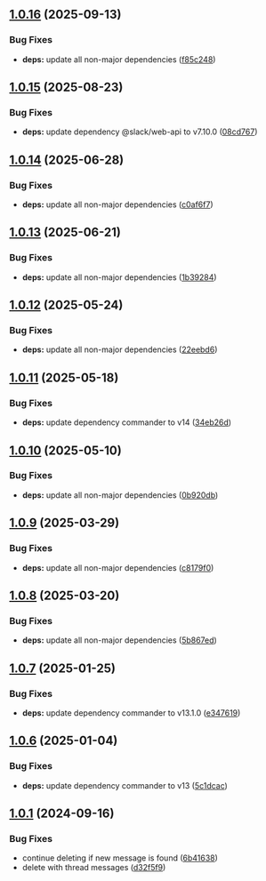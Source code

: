 ## [1.0.16](https://github.com/HiromiShikata/npm-cli-slack-message-deleter/compare/v1.0.15...v1.0.16) (2025-09-13)


### Bug Fixes

* **deps:** update all non-major dependencies ([f85c248](https://github.com/HiromiShikata/npm-cli-slack-message-deleter/commit/f85c24817075f45fc9dd7c4f785885fed497d80c))

## [1.0.15](https://github.com/HiromiShikata/npm-cli-slack-message-deleter/compare/v1.0.14...v1.0.15) (2025-08-23)


### Bug Fixes

* **deps:** update dependency @slack/web-api to v7.10.0 ([08cd767](https://github.com/HiromiShikata/npm-cli-slack-message-deleter/commit/08cd767f5df45712b09ad6f8db58786dc286617b))

## [1.0.14](https://github.com/HiromiShikata/npm-cli-slack-message-deleter/compare/v1.0.13...v1.0.14) (2025-06-28)


### Bug Fixes

* **deps:** update all non-major dependencies ([c0af6f7](https://github.com/HiromiShikata/npm-cli-slack-message-deleter/commit/c0af6f79148602269d84a0878a132ba4f94a36b8))

## [1.0.13](https://github.com/HiromiShikata/npm-cli-slack-message-deleter/compare/v1.0.12...v1.0.13) (2025-06-21)


### Bug Fixes

* **deps:** update all non-major dependencies ([1b39284](https://github.com/HiromiShikata/npm-cli-slack-message-deleter/commit/1b39284f3d9ee401491a5c6d9a9f6d00b1a5ce9a))

## [1.0.12](https://github.com/HiromiShikata/npm-cli-slack-message-deleter/compare/v1.0.11...v1.0.12) (2025-05-24)


### Bug Fixes

* **deps:** update all non-major dependencies ([22eebd6](https://github.com/HiromiShikata/npm-cli-slack-message-deleter/commit/22eebd647886dd2602cd8090308846b6f20786e6))

## [1.0.11](https://github.com/HiromiShikata/npm-cli-slack-message-deleter/compare/v1.0.10...v1.0.11) (2025-05-18)


### Bug Fixes

* **deps:** update dependency commander to v14 ([34eb26d](https://github.com/HiromiShikata/npm-cli-slack-message-deleter/commit/34eb26d93b9e229dbea980c8420ca413d7c5fc25))

## [1.0.10](https://github.com/HiromiShikata/npm-cli-slack-message-deleter/compare/v1.0.9...v1.0.10) (2025-05-10)


### Bug Fixes

* **deps:** update all non-major dependencies ([0b920db](https://github.com/HiromiShikata/npm-cli-slack-message-deleter/commit/0b920db70b70e77a7c3a8b58f1dc0d793273ace4))

## [1.0.9](https://github.com/HiromiShikata/npm-cli-slack-message-deleter/compare/v1.0.8...v1.0.9) (2025-03-29)


### Bug Fixes

* **deps:** update all non-major dependencies ([c8179f0](https://github.com/HiromiShikata/npm-cli-slack-message-deleter/commit/c8179f09450dc6f12c6df873f72fcdf99075e4c5))

## [1.0.8](https://github.com/HiromiShikata/npm-cli-slack-message-deleter/compare/v1.0.7...v1.0.8) (2025-03-20)


### Bug Fixes

* **deps:** update all non-major dependencies ([5b867ed](https://github.com/HiromiShikata/npm-cli-slack-message-deleter/commit/5b867ed1992c3a3ff23f8fb4ae05d2205ea80f84))

## [1.0.7](https://github.com/HiromiShikata/npm-cli-slack-message-deleter/compare/v1.0.6...v1.0.7) (2025-01-25)


### Bug Fixes

* **deps:** update dependency commander to v13.1.0 ([e347619](https://github.com/HiromiShikata/npm-cli-slack-message-deleter/commit/e347619af7d3c541b5f55953c2b442ecbcf11c79))

## [1.0.6](https://github.com/HiromiShikata/npm-cli-slack-message-deleter/compare/v1.0.5...v1.0.6) (2025-01-04)


### Bug Fixes

* **deps:** update dependency commander to v13 ([5c1dcac](https://github.com/HiromiShikata/npm-cli-slack-message-deleter/commit/5c1dcac0b5b26debe7ce4aafb570013934a99c7a))

## [1.0.1](https://github.com/HiromiShikata/npm-cli-slack-message-deleter/compare/v1.0.0...v1.0.1) (2024-09-16)


### Bug Fixes

* continue deleting if new message is found ([6b41638](https://github.com/HiromiShikata/npm-cli-slack-message-deleter/commit/6b416387352be8eeeca6e4f8830f14d09988938e))
* delete with thread messages ([d32f5f9](https://github.com/HiromiShikata/npm-cli-slack-message-deleter/commit/d32f5f966477e78cc4cfc2b5b656500c7644f5ed))
